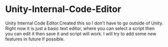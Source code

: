 # Unity-Internal-Code-Editor
Unity Internal Code Editor.Created this so I don't have to go outside of Unity.
Right now it is just a basic text editor, where you can select a script then you can edit it then save it and script will work.
I will try to add some new features in future if possible.
